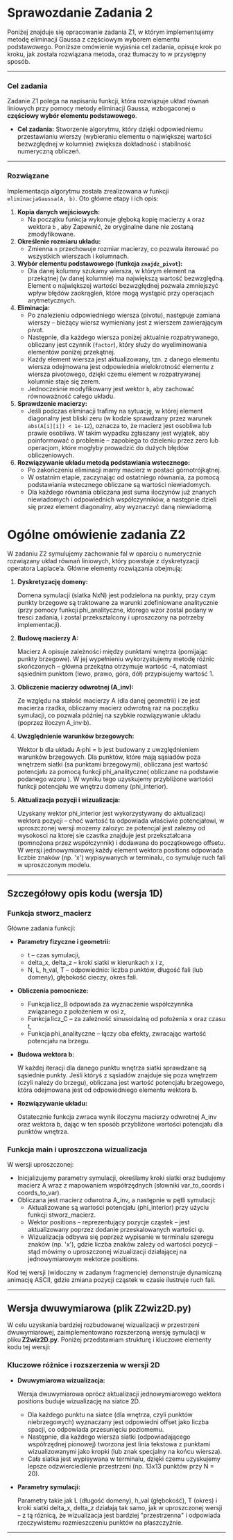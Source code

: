 # Sprawozdanie Zadania 2

Poniżej znajduje się opracowanie zadania Z1, w którym implementujemy metodę eliminacji Gaussa z częściowym wyborem elementu podstawowego. Poniższe omówienie wyjaśnia cel zadania, opisuje krok po kroku, jak została rozwiązana metoda, oraz tłumaczy to w przystępny sposób.

---

### Cel zadania

Zadanie Z1 polega na napisaniu funkcji, która rozwiązuje układ równań liniowych przy pomocy metody eliminacji Gaussa, wzbogaconej o **częściowy wybór elementu podstawowego**.

- **Cel zadania:** Stworzenie algorytmu, który dzięki odpowiedniemu przestawianiu wierszy (wybieraniu elementu o największej wartości bezwzględnej w kolumnie) zwiększa dokładność i stabilność numeryczną obliczeń.

---

### Rozwiązane

Implementacja algorytmu została zrealizowana w funkcji `eliminacjaGaussa(A, b)`. Oto główne etapy i ich opis:

1. **Kopia danych wejściowych:**
    - Na początku funkcja wykonuje głęboką kopię macierzy `A` oraz wektora `b` , aby Zapewnić, że oryginalne dane nie zostaną zmodyfikowane.
2. **Określenie rozmiaru układu:**
    - Zmienna `n` przechowuje rozmiar macierzy, co pozwala iterować po wszystkich wierszach i kolumnach.
3. **Wybór elementu podstawowego (funkcja `znajdz_pivot`):**
    - Dla danej kolumny szukamy wiersza, w którym element na przekątnej (w danej kolumnie) ma największą wartość bezwzględną. Element o największej wartości bezwzględnej pozwala zmniejszyć wpływ błędów zaokrągleń, które mogą wystąpić przy operacjach arytmetycznych.
4. **Eliminacja:**
    - Po znalezieniu odpowiedniego wiersza (pivotu), następuje zamiana wierszy – bieżący wiersz wymieniany jest z wierszem zawierającym pivot.
    - Następnie, dla każdego wiersza poniżej aktualnie rozpatrywanego, obliczany jest czynnik (`factor`), który służy do wyeliminowania elementów poniżej przekątnej.
    - Każdy element wiersza jest aktualizowany, tzn. z danego elementu wiersza odejmowana jest odpowiednia wielokrotność elementu z wiersza pivotowego, dzięki czemu element w rozpatrywanej kolumnie staje się zerem.
    - Jednocześnie modyfikowany jest wektor `b`, aby zachować równoważność całego układu.
5. **Sprawdzenie macierzy:**
    - Jeśli podczas eliminacji trafimy na sytuację, w której element diagonalny jest bliski zeru (w kodzie sprawdzany przez warunek `abs(A[i][i]) < 1e-12`), oznacza to, że macierz jest osobliwa lub prawie osobliwa. W takim wypadku zgłaszany jest wyjątek, aby poinformować o problemie – zapobiega to dzieleniu przez zero lub operacjom, które mogłyby prowadzić do dużych błędów obliczeniowych.
6. **Rozwiązywanie układu metodą podstawiania wstecznego:**
    - Po zakończeniu eliminacji mamy macierz w postaci górnotrójkątnej.
    - W ostatnim etapie, zaczynając od ostatniego równania, za pomocą podstawiania wstecznego obliczane są wartości niewiadomych.
    - Dla każdego równania obliczana jest suma iloczynów już znanych niewiadomych i odpowiednich współczynników, a następnie dzieli się przez element diagonalny, aby wyznaczyć daną niewiadomą.

# Ogólne omówienie zadania Z2

W zadaniu Z2 symulujemy zachowanie fal w oparciu o numerycznie rozwiązany układ równań liniowych, który powstaje z dyskretyzacji operatora Laplace’a. Główne elementy rozwiązania obejmują:

1. **Dyskretyzację domeny:**
    
    Domena symulacji (siatka NxN) jest podzielona na punkty, przy czym punkty brzegowe są traktowane za warunki zdefiniowane analitycznie (przy pomocy funkcji phi_analityczne, ktorego wzor zostal podany w tresci zadania, i zostal przeksztalcony i uproszczony na potrzeby implementacji).
    
2. **Budowę macierzy A:**
    
    Macierz A opisuje zależności między punktami wnętrza (pomijając punkty brzegowe). W jej wypełnieniu wykorzystujemy metodę różnic skończonych – główna przekątna otrzymuje wartość -4, natomiast sąsiednim punktom (lewo, prawo, góra, dół) przypisujemy wartość 1.
    
3. **Obliczenie macierzy odwrotnej (A_inv):**
    
    Ze względu na stałość macierzy A (dla danej geometrii) i ze jest macierza rzadka, obliczamy macierz odwrotną raz na początku symulacji, co pozwala później na szybkie rozwiązywanie układu (poprzez iloczyn A_inv·b).
    
4. **Uwzględnienie warunków brzegowych:**
    
    Wektor b dla układu A·phi = b jest budowany z uwzględnieniem warunków brzegowych. Dla punktów, które mają sąsiadów poza wnętrzem siatki (sa punktami brzegowymi), obliczana jest wartość potencjału za pomocą funkcji phi_analityczne( obliczane na podstawie podanego wzoru ). W wyniku tego uzyskujemy przybliżone wartości funkcji potencjału we wnętrzu domeny (phi_interior).
    
5. **Aktualizacja pozycji i wizualizacja:**
    
    Uzyskany wektor phi_interior jest wykorzystywany do aktualizacji wektora pozycji – choć wartość ta odpowiada właściwie potencjałowi, w uproszczonej wersji mozemy zalozyc ze potencjal jest zalezny od wysokosci na ktorej sie czastka znajduje jest przekształcana (pomnożona przez współczynnik) i dodawana do początkowego offsetu. W wersji jednowymiarowej każdy element wektora positions odpowiada liczbie znaków (np. 'x') wypisywanych w terminalu, co symuluje ruch fali w uproszczonym modelu.
    

---

## Szczegółowy opis kodu (wersja 1D)

### Funkcja stworz_macierz

Główne zadania funkcji:

- **Parametry fizyczne i geometrii:**
    - t – czas symulacji,
    - delta_x, delta_z – kroki siatki w kierunkach x i z,
    - N, L, h_val, T – odpowiednio: liczba punktów, długość fali (lub domeny), głębokość cieczy, okres fali.
- **Obliczenia pomocnicze:**
    - Funkcja licz_B odpowiada za wyznaczenie współczynnika związanego z położeniem w osi z,
    - Funkcja licz_C – za zależność sinusoidalną od położenia x oraz czasu t,
    - Funkcja phi_analityczne – łączy oba efekty, zwracając wartość potencjału na brzegu.
- **Budowa wektora b:**
    
    W każdej iteracji dla danego punktu wnętrza siatki sprawdzane są sąsiednie punkty. Jeśli któryś z sąsiadów znajduje się poza wnętrzem (czyli należy do brzegu), obliczana jest wartość potencjału brzegowego, która odejmowana jest od odpowiedniego elementu wektora b.
    
- **Rozwiązywanie układu:**
    
    Ostatecznie funkcja zwraca wynik iloczynu macierzy odwrotnej A_inv oraz wektora b, dając w ten sposób przybliżone wartości potencjału dla punktów wnętrza.
    

### Funkcja main i uproszczona wizualizacja

W wersji uproszczonej:

- Inicjalizujemy parametry symulacji, określamy kroki siatki oraz budujemy macierz A wraz z mapowaniem współrzędnych (słowniki var_to_coords i coords_to_var).
- Obliczana jest macierz odwrotna A_inv, a następnie w pętli symulacji:
    - Aktualizowane są wartości potencjału (phi_interior) przy użyciu funkcji stworz_macierz.
    - Wektor positions – reprezentujący pozycje cząstek – jest aktualizowany poprzez dodanie przeskalowanych wartości φ.
    - Wizualizacja odbywa się poprzez wypisanie w terminalu szeregu znaków (np. 'x'), gdzie liczba znaków zależy od wartości pozycji – stąd mówimy o uproszczonej wizualizacji działającej na jednowymiarowym wektorze positions.

Kod tej wersji (widoczny w zadanym fragmencie) demonstruje dynamiczną animację ASCII, gdzie zmiana pozycji cząstek w czasie ilustruje ruch fali.

---

## Wersja dwuwymiarowa (plik Z2wiz2D.py)

W celu uzyskania bardziej rozbudowanej wizualizacji w przestrzeni dwuwymiarowej, zaimplementowano rozszerzoną wersję symulacji w pliku **Z2wiz2D.py**. Poniżej przedstawiam strukturę i kluczowe elementy kodu tej wersji:

### Kluczowe różnice i rozszerzenia w wersji 2D

- **Dwuwymiarowa wizualizacja:**
    
    Wersja dwuwymiarowa oprócz aktualizacji jednowymiarowego wektora positions buduje wizualizację na siatce 2D.
    
    - Dla każdego punktu na siatce (dla wnętrza, czyli punktów niebrzegowych) wyznaczany jest odpowiedni offset jako liczba spacji, co odpowiada przesunięciu poziomemu.
    - Następnie, dla każdego wiersza siatki (odpowiadającego współrzędnej pionowej) tworzona jest linia tekstowa z punktami wizualizowanymi jako kropki (lub znak specjalny na końcu wiersza).
    - Cała siatka jest wypisywana w terminalu, dzięki czemu uzyskujemy lepsze odzwierciedlenie przestrzeni (np. 13x13 punktów przy N = 20).
- **Parametry symulacji:**
    
    Parametry takie jak L (długość domeny), h_val (głębokość), T (okres) i kroki siatki delta_x, delta_z działają tak samo, jak w uproszczonej wersji – z tą różnicą, że wizualizacja jest bardziej "przestrzenna" i odpowiada rzeczywistemu rozmieszczeniu punktów na płaszczyźnie.
    

---